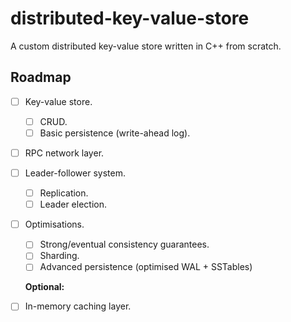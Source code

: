 # distributed-key-value-store
A custom distributed key-value store written in C++ from scratch.

## Roadmap

- [ ] Key-value store.
  - [ ] CRUD.
  - [ ] Basic persistence (write-ahead log).
- [ ] RPC network layer.
- [ ] Leader-follower system.
  - [ ] Replication.
  - [ ] Leader election.
- [ ] Optimisations.
  - [ ] Strong/eventual consistency guarantees.
  - [ ] Sharding.
  - [ ] Advanced persistence (optimised WAL + SSTables)

  **Optional:**
- [ ] In-memory caching layer.
      
